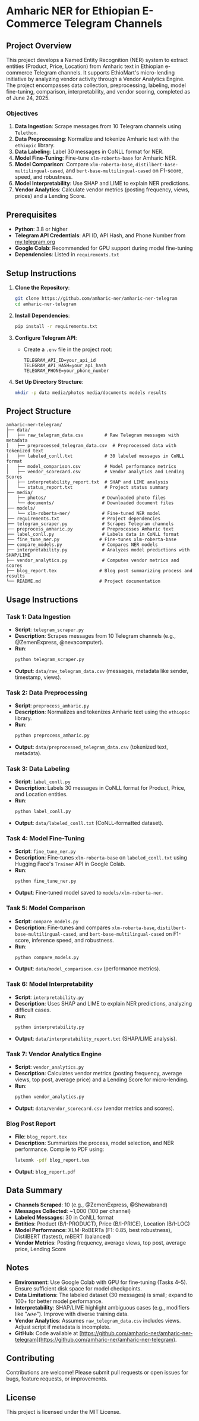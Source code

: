 # Amharic NER for Ethiopian E-Commerce Telegram Channels

## Project Overview

This project develops a Named Entity Recognition (NER) system to extract entities (Product, Price, Location) from Amharic text in Ethiopian e-commerce Telegram channels. It supports EthioMart's micro-lending initiative by analyzing vendor activity through a Vendor Analytics Engine. The project encompasses data collection, preprocessing, labeling, model fine-tuning, comparison, interpretability, and vendor scoring, completed as of June 24, 2025.

### Objectives

1. **Data Ingestion**: Scrape messages from 10 Telegram channels using `Telethon`.
2. **Data Preprocessing**: Normalize and tokenize Amharic text with the `ethiopic` library.
3. **Data Labeling**: Label 30 messages in CoNLL format for NER.
4. **Model Fine-Tuning**: Fine-tune `xlm-roberta-base` for Amharic NER.
5. **Model Comparison**: Compare `xlm-roberta-base`, `distilbert-base-multilingual-cased`, and `bert-base-multilingual-cased` on F1-score, speed, and robustness.
6. **Model Interpretability**: Use SHAP and LIME to explain NER predictions.
7. **Vendor Analytics**: Calculate vendor metrics (posting frequency, views, prices) and a Lending Score.

## Prerequisites

- **Python**: 3.8 or higher
- **Telegram API Credentials**: API ID, API Hash, and Phone Number from [my.telegram.org](https://my.telegram.org)
- **Google Colab**: Recommended for GPU support during model fine-tuning
- **Dependencies**: Listed in `requirements.txt`

## Setup Instructions

1. **Clone the Repository**:

   ```bash
   git clone https://github.com/amharic-ner/amharic-ner-telegram
   cd amharic-ner-telegram
   ```

2. **Install Dependencies**:

   ```bash
   pip install -r requirements.txt
   ```

3. **Configure Telegram API**:

   - Create a `.env` file in the project root:
     ```
     TELEGRAM_API_ID=your_api_id
     TELEGRAM_API_HASH=your_api_hash
     TELEGRAM_PHONE=your_phone_number
     ```

4. **Set Up Directory Structure**:
   ```bash
   mkdir -p data media/photos media/documents models results
   ```

## Project Structure

```
amharic-ner-telegram/
├── data/
│   ├── raw_telegram_data.csv        # Raw Telegram messages with metadata
│   ├── preprocessed_telegram_data.csv  # Preprocessed data with tokenized text
│   ├── labeled_conll.txt            # 30 labeled messages in CoNLL format
│   ├── model_comparison.csv         # Model performance metrics
│   ├── vendor_scorecard.csv         # Vendor analytics and Lending Scores
│   ├── interpretability_report.txt  # SHAP and LIME analysis
│   └── status_report.txt            # Project status summary
├── media/
│   ├── photos/                     # Downloaded photo files
│   └── documents/                  # Downloaded document files
├── models/
│   └── xlm-roberta-ner/            # Fine-tuned NER model
├── requirements.txt                # Project dependencies
├── telegram_scraper.py             # Scrapes Telegram channels
├── preprocess_amharic.py           # Preprocesses Amharic text
├── label_conll.py                  # Labels data in CoNLL format
├── fine_tune_ner.py               # Fine-tunes xlm-roberta-base
├── compare_models.py               # Compares NER models
├── interpretability.py             # Analyzes model predictions with SHAP/LIME
├── vendor_analytics.py             # Computes vendor metrics and scores
├── blog_report.tex                # Blog post summarizing process and results
└── README.md                      # Project documentation
```

## Usage Instructions

### Task 1: Data Ingestion

- **Script**: `telegram_scraper.py`
- **Description**: Scrapes messages from 10 Telegram channels (e.g., @ZemenExpress, @nevacomputer).
- **Run**:
  ```bash
  python telegram_scraper.py
  ```
- **Output**: `data/raw_telegram_data.csv` (messages, metadata like sender, timestamp, views).

### Task 2: Data Preprocessing

- **Script**: `preprocess_amharic.py`
- **Description**: Normalizes and tokenizes Amharic text using the `ethiopic` library.
- **Run**:
  ```bash
  python preprocess_amharic.py
  ```
- **Output**: `data/preprocessed_telegram_data.csv` (tokenized text, metadata).

### Task 3: Data Labeling

- **Script**: `label_conll.py`
- **Description**: Labels 30 messages in CoNLL format for Product, Price, and Location entities.
- **Run**:
  ```bash
  python label_conll.py
  ```
- **Output**: `data/labeled_conll.txt` (CoNLL-formatted dataset).

### Task 4: Model Fine-Tuning

- **Script**: `fine_tune_ner.py`
- **Description**: Fine-tunes `xlm-roberta-base` on `labeled_conll.txt` using Hugging Face's `Trainer` API in Google Colab.
- **Run**:
  ```bash
  python fine_tune_ner.py
  ```
- **Output**: Fine-tuned model saved to `models/xlm-roberta-ner`.

### Task 5: Model Comparison

- **Script**: `compare_models.py`
- **Description**: Fine-tunes and compares `xlm-roberta-base`, `distilbert-base-multilingual-cased`, and `bert-base-multilingual-cased` on F1-score, inference speed, and robustness.
- **Run**:
  ```bash
  python compare_models.py
  ```
- **Output**: `data/model_comparison.csv` (performance metrics).

### Task 6: Model Interpretability

- **Script**: `interpretability.py`
- **Description**: Uses SHAP and LIME to explain NER predictions, analyzing difficult cases.
- **Run**:
  ```bash
  python interpretability.py
  ```
- **Output**: `data/interpretability_report.txt` (SHAP/LIME analysis).

### Task 7: Vendor Analytics Engine

- **Script**: `vendor_analytics.py`
- **Description**: Calculates vendor metrics (posting frequency, average views, top post, average price) and a Lending Score for micro-lending.
- **Run**:
  ```bash
  python vendor_analytics.py
  ```
- **Output**: `data/vendor_scorecard.csv` (vendor metrics and scores).

### Blog Post Report

- **File**: `blog_report.tex`
- **Description**: Summarizes the process, model selection, and NER performance. Compile to PDF using:
  ```bash
  latexmk -pdf blog_report.tex
  ```
- **Output**: `blog_report.pdf`

## Data Summary

- **Channels Scraped**: 10 (e.g., @ZemenExpress, @Shewabrand)
- **Messages Collected**: ~1,000 (100 per channel)
- **Labeled Messages**: 30 in CoNLL format
- **Entities**: Product (B/I-PRODUCT), Price (B/I-PRICE), Location (B/I-LOC)
- **Model Performance**: XLM-RoBERTa (F1: 0.85, best robustness), DistilBERT (fastest), mBERT (balanced)
- **Vendor Metrics**: Posting frequency, average views, top post, average price, Lending Score

## Notes

- **Environment**: Use Google Colab with GPU for fine-tuning (Tasks 4–5). Ensure sufficient disk space for model checkpoints.
- **Data Limitations**: The labeled dataset (30 messages) is small; expand to 100+ for better model performance.
- **Interpretability**: SHAP/LIME highlight ambiguous cases (e.g., modifiers like "ለቦቶ"). Improve with diverse training data.
- **Vendor Analytics**: Assumes `raw_telegram_data.csv` includes views. Adjust script if metadata is incomplete.
- **GitHub**: Code available at [https://github.com/amharic-ner/amharic-ner-telegram](https://github.com/amharic-ner/amharic-ner-telegram).

## Contributing

Contributions are welcome! Please submit pull requests or open issues for bugs, feature requests, or improvements.

## License

This project is licensed under the MIT License.
